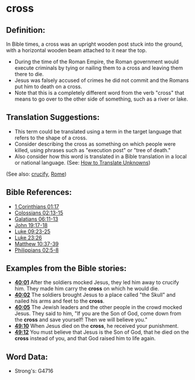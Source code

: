 # cross #

## Definition: ##

In Bible times, a cross was an upright wooden post stuck into the ground, with a horizontal wooden beam attached to it near the top.

* During the time of the Roman Empire, the Roman government would execute criminals by tying or nailing them to a cross and leaving them there to die.
* Jesus was falsely accused of crimes he did not commit and the Romans put him to death on a cross.
* Note that this is a completely different word from the verb "cross" that means to go over to the other side of something, such as a river or lake.

## Translation Suggestions: ##

* This term could be translated using a term in the target language that refers to the shape of a cross.
* Consider describing the cross as something on which people were killed, using phrases such as "execution post" or "tree of death."
* Also consider how this word is translated in a Bible translation in a local or national language. (See: [How to Translate Unknowns](rc://en/ta/man/translate/translate-unknown))

(See also: [crucify](../kt/crucify.md), [Rome](../names/rome.md))

## Bible References: ##

* [1 Corinthians 01:17](rc://en/tn/help/1co/01/17)
* [Colossians 02:13-15](rc://en/tn/help/col/02/13)
* [Galatians 06:11-13](rc://en/tn/help/gal/06/11)
* [John 19:17-18](rc://en/tn/help/jhn/19/17)
* [Luke 09:23-25](rc://en/tn/help/luk/09/23)
* [Luke 23:26](rc://en/tn/help/luk/23/26)
* [Matthew 10:37-39](rc://en/tn/help/mat/10/37)
* [Philippians 02:5-8](rc://en/tn/help/php/02/05)

## Examples from the Bible stories: ##

* __[40:01](rc://en/tn/help/obs/40/01)__ After the soldiers mocked Jesus, they led him away to crucify him. They made him carry the __cross__  on which he would die.
* __[40:02](rc://en/tn/help/obs/40/02)__ The soldiers brought Jesus to a place called "the Skull" and nailed his arms and feet to the __cross__.
* __[40:05](rc://en/tn/help/obs/40/05)__ The Jewish leaders and the other people in the crowd mocked Jesus. They said to him, "If you are the Son of God, come down from the __cross__  and save yourself! Then we will believe you."
* __[49:10](rc://en/tn/help/obs/49/10)__ When Jesus died on the __cross__, he received your punishment.
* __[49:12](rc://en/tn/help/obs/49/12)__ You must believe that Jesus is the Son of God, that he died on the __cross__  instead of you, and that God raised him to life again.

## Word Data: ##

* Strong's: G4716
